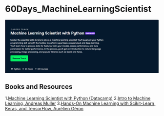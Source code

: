# 60Days_MachineLearningScientist
![alt text](https://github.com/bickkysahani/60Days_MachineLearningScientist/blob/main/images/Day0MachineLearningScientist.PNG)

Books and Resources
---------------
 1.[Machine Learning Scientist with Python (Datacamp)](https://www.datacamp.com/tracks/machine-learning-scientist-with-python)
 2.[Intro to Machine Learning, Andreas Muller](https://github.com/bickkysahani/60Days_MachineLearningScientist/blob/main/Books/Intro%20to%20ML-compressed.pdf)
 3.[Hands-On Machine Learning with Scikit-Learn, Keras, and TensorFlow, Aurélien Géron](https://github.com/bickkysahani/60Days_MachineLearningScientist/blob/main/Books/Hand-on-ML.pdf)
